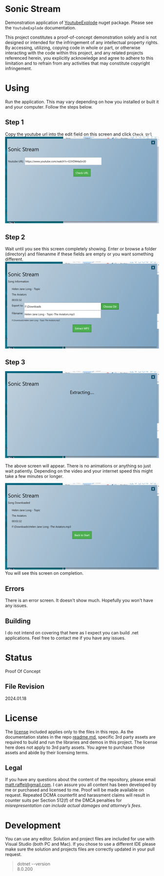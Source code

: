 # Sonic Stream

Demonstration application of [YoutubeExplode](https://github.com/Tyrrrz/YoutubeExplode) nuget package.  Please see the `YoutubeExplode` documentation.  

This project constitutes a proof-of-concept demonstration solely and is not designed or intended for the infringement of any intellectual property rights. By accessing, utilizing, copying code in whole or part, or otherwise interacting with the code within this project, and any related projects referenced herein, you explicitly acknowledge and agree to adhere to this limitation and to refrain from any activities that may constitute copyright infringement.

# Using

Run the application.  This may vary depending on how you installed or built it and your computer.  Follow the steps below.

## Step 1
Copy the youtube url into the edit field on this screen and click `Check Url`  
![Step 1](./doc/step1.png)  

## Step 2
Wait until you see this screen completely showing.  Enter or browse a folder (directory) and filenanme if these fields are empty or you want something different.  
![Step 2](./doc/step2.png)  

## Step 3
![Step 3a](./doc/step3a.png)    

The above screen will appear.  There is no animations or anything so just wait patiently.  Depending on the video and your internet speed this might take a few minutes or longer.  

![Step 3b](./doc/step3b.png)    
You will see this screen on completion.

## Errors
There is an error screen.  It doesn't show much.  Hopefully you won't have any issues.



## Building
I do not intend on covering that here as I expect you can build .net applications.  Feel free to contact me if you have any issues.


# Status
Proof Of Concept

## File Revision
2024.01.18


# License
The [license](LICENSE.md) included applies only to the files in this repo.   As the documentation states in the repo [readme.md](README.md), specific 3rd party assets are required to build and run
the libraries and demos in this project.  The license here does not apply to 3rd party assets. You agree to purchase those assets and abide by their licensing terms. 

## Legal
If you have any questions about the content of the repository, please email [matt.raffel@gmail.com](mailto:matt.raffel@gmail.com). I can assure you all content has been developed by me or purchased and licensed to me. Proof will be made available on request. Repeated DCMA counterfit and harassment claims will result in counter suits per Section 512(f) of the DMCA penalties for _misrepresentation can include actual damages and attorney’s fees_.

# Development
You can use any editor.  Solution and project files are included for use with
Visual Studio (both PC and Mac).  If you chose to use a different IDE please
make sure the solution and projects files are correctly updated in your pull request.

> dotnet --version  
> 8.0.200

